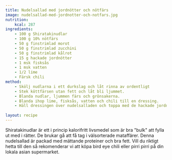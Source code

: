 ```yaml
---
title: Nudelsallad med jordnötter och nötfärs
image: nudelsallad-med-jordnotter-och-notfars.jpg
nutrition:
    kcal: 287
ingredients:
    - 100 g Shiratakinudlar
    - 100 g 10% nötfärs
    - 50 g finstrimlad morot
    - 50 g finstrimlad zucchini
    - 50 g finstrimlad kålrot
    - 15 g hackade jordnötter
    - 1 msk fisksås
    - 1 msk vatten
    - 1/2 lime
    - Färsk chili
method:
    - Skölj nudlarna i ett durkslag och låt rinna av ordentligt
    - Stek köttfärsen utan fett och låt bli ljummet.
    - Blanda nudlar, ljummen färs och grönsakerna.
    - Blanda ihop lime, fisksås, vatten och chili till en dressing.
    - Häll dressingen över nudelsalladen och toppa med de hackade jordnötterna och ev. lite färsk koriander 
    
layout: recipe
---
```

Shiratakinudlar är ett i princip kalorifritt livsmedel som är bra "bulk" att fylla ut med i rätter. De brukar gå att få tag i välsorterade mataffärer.
Denna nudelsallad är packad med mättande proteiner och bra fett. Vill du riktigt hetta till den så rekomenderar vi att köpa bird eye chili eller pirri pirri på din lokala asian supermarket.
 